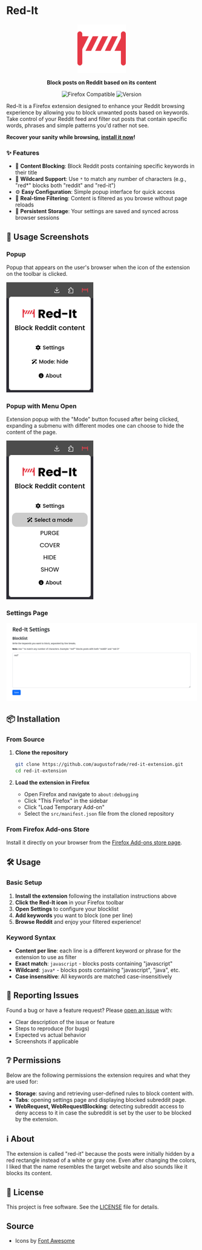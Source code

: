 # Red-It

<p align="center">
  <img src="public/red-it-icon.png" alt="Red-It Logo" width="128" height="128">
</p>

<p align="center">
  <strong>Block posts on Reddit based on its content</strong>
</p>

<p align="center">
  <img src="https://img.shields.io/badge/Firefox-Compatible-orange?style=flat-square&logo=firefox" alt="Firefox Compatible">
  <img src="https://img.shields.io/badge/Version-0.4.4-blue?style=flat-square" alt="Version">
</p>

Red-It is a Firefox extension designed to enhance your Reddit browsing experience by allowing you to block unwanted posts based on keywords. Take control of your Reddit feed and filter out posts that contain specific words, phrases and simple patterns you'd rather not see.

**Recover your sanity while browsing, [install it now](https://addons.mozilla.org/en-US/firefox/addon/red-it/)!**

### ✨ Features

- 🚫 **Content Blocking**: Block Reddit posts containing specific keywords in their title
- 🎯 **Wildcard Support**: Use `*` to match any number of characters (e.g., "red\*" blocks both "reddit" and "red-it")
- ⚙️ **Easy Configuration**: Simple popup interface for quick access
- 🔄 **Real-time Filtering**: Content is filtered as you browse without page reloads
- 💾 **Persistent Storage**: Your settings are saved and synced across browser sessions

## 🧰 Usage Screenshots

### Popup

Popup that appears on the user's browser when the icon of the extension on the toolbar is clicked.

![Extension Popup](public/screenshot-popup.png)

### Popup with Menu Open

Extension popup with the "Mode" button focused after being clicked, expanding a submenu with different modes one can choose to hide the content of the page.

![Extension Popup with Menu Open](public/screenshot-popup-menu.png)

### Settings Page

![Settings Page Screenshot Placeholder](public/screenshot-settings.png)

## 📦 Installation

### From Source

1. **Clone the repository**

   ```bash
   git clone https://github.com/augustofrade/red-it-extension.git
   cd red-it-extension
   ```

2. **Load the extension in Firefox**
   - Open Firefox and navigate to `about:debugging`
   - Click "This Firefox" in the sidebar
   - Click "Load Temporary Add-on"
   - Select the `src/manifest.json` file from the cloned repository

### From Firefox Add-ons Store

Install it directly on your browser from the [Firefox Add-ons store page](https://addons.mozilla.org/en-US/firefox/addon/red-it/).

## 🛠️ Usage

### Basic Setup

1. **Install the extension** following the installation instructions above
2. **Click the Red-It icon** in your Firefox toolbar
3. **Open Settings** to configure your blocklist
4. **Add keywords** you want to block (one per line)
5. **Browse Reddit** and enjoy your filtered experience!

### Keyword Syntax

- **Content per line**: each line is a different keyword or phrase for the extension to use as filter
- **Exact match**: `javascript` - blocks posts containing "javascript"
- **Wildcard**: `java*` - blocks posts containing "javascript", "java", etc.
- **Case insensitive**: All keywords are matched case-insensitively

## 📝 Reporting Issues

Found a bug or have a feature request? Please [open an issue](https://github.com/augustofrade/red-it-extension/issues) with:

- Clear description of the issue or feature
- Steps to reproduce (for bugs)
- Expected vs actual behavior
- Screenshots if applicable

## ❔ Permissions

Below are the following permissions the extension requires and what they are used for:

- **Storage**: saving and retrieving user-defined rules to block content with.
- **Tabs**: opening settings page and displaying blocked subreddit page.
- **WebRequest, WebRequestBlocking**: detecting subreddit access to deny access to it in case the subreddit is set by the user to be blocked by the extension.

## ℹ️ About

The extension is called "red-it" because the posts were initially hidden by a red rectangle instead of a white or gray one.
Even after changing the colors, I liked that the name resembles the target website and also sounds like it blocks its content.

## 📄 License

This project is free software. See the [LICENSE](LICENSE) file for details.

## Source

- Icons by [Font Awesome](https://fontawesome.com/)
